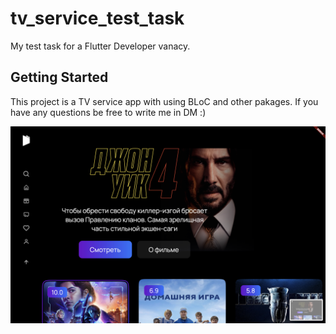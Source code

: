 
# tv_service_test_task

My test task for a Flutter Developer vanacy.

## Getting Started

This project is a TV service app with using BLoC and other pakages.
If you have any questions be free to write me in DM :)

![App screen](preview_image.png)
